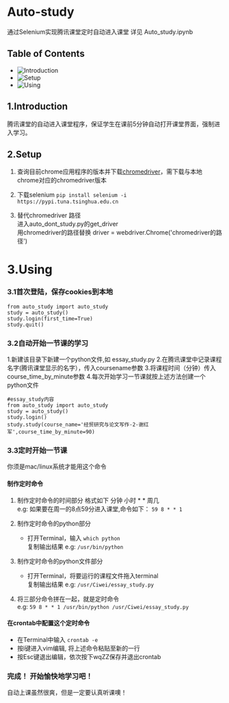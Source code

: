 # Auto-study
通过Selenium实现腾讯课堂定时自动进入课堂
详见 Auto_study.ipynb
## Table of Contents
* ![Introduction](#Introduction)
* ![Setup](#Setup)
* ![Using](#Using)
## 1.Introduction
腾讯课堂的自动进入课堂程序，保证学生在课前5分钟自动打开课堂界面，强制进入学习。
## 2.Setup
1. 查询目前chrome应用程序的版本并下载[chromedriver](https://sites.google.com/a/chromium.org/chromedriver/downloads)，需下载与本地chrome对应的chromedriver版本<br>

2. 下载selenium 
    ```pip install selenium -i https://pypi.tuna.tsinghua.edu.cn```
    
3. 替代chromedriver 路径
    <br>进入auto_dont_study.py的get_driver
    <br>用chromedriver的路径替换 driver = webdriver.Chrome('chromedriver的路径')
    
# 3.Using
### 3.1首次登陆，保存cookies到本地
```
from auto_study import auto_study 
study = auto_study()
study.login(first_time=True)
study.quit()
```

### 3.2自动开始一节课的学习
1.新建该目录下新建一个python文件,如 essay_study.py
    2.在腾讯课堂中记录课程名字(腾讯课堂显示的名字），传入coursename参数
    3.将课程时间（分钟）传入course_time_by_minute参数
    4.每次开始学习一节课就按上述方法创建一个python文件
    
```
#essay_study内容
from auto_study import auto_study
study = auto_study()
study.login()
study.study(course_name='经贸研究与论文写作-2-谢红军',course_time_by_minute=90)
```
    
### 3.3定时开始一节课

你须是mac/linux系统才能用这个命令
#### 制作定时命令
1. 制作定时命令的时间部分 格式如下
     分钟 小时 * * 周几 
     <br>e.g:
     如果要在周一的8点59分进入课堂,命令如下：
     ```59 8 * * 1```
     
2. 制作定时命令的python部分
    * 打开Terminal，输入 ```which python```
    <br>复制输出结果
    e.g:
    ```/usr/bin/python```
3. 制作定时命令的python文件部分
    * 打开Terminal，将要运行的课程文件拖入terminal<br>复制输出结果
    e.g:
    ```/usr/Ciwei/essay_study.py```
4. 将三部分命令拼在一起，就是定时命令
    <br>e.g:
    ```59 8 * * 1 /usr/bin/python /usr/Ciwei/essay_study.py```
    
#### 在crontab中配置这个定时命令

* 在Terminal中输入
```crontab -e```
* 按i键进入vim编辑, 将上述命令粘贴至新的一行
* 按Esc键退出编辑，依次按下wqZZ保存并退出crontab


### 完成！ 开始愉快地学习吧！
自动上课虽然很爽，但是一定要认真听课噢！
